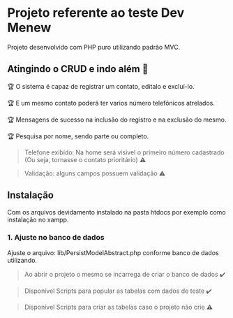 # Projeto referente ao teste Dev Menew
<p align="justify"> Projeto desenvolvido com PHP puro utilizando padrão MVC. </p>


## Atingindo o CRUD e indo além :checkered_flag:

:trophy: O sistema é capaz de registrar um contato, editalo e excluí-lo.

:trophy: E um mesmo contato poderá ter varios número telefônicos atrelados.

:trophy: Mensagens de sucesso na inclusão do registro e na exclusão do mesmo.

:trophy: Pesquisa por nome, sendo parte ou completo.


> Telefone exibido: Na home será visivel o primeiro número cadastrado (Ou seja, tornasse o contato prioritário) :warning:

> Validação: alguns campos possuem validação :warning:

## Instalação

Com os arquivos devidamento instalado na pasta htdocs por exemplo como instalação no xampp.

### 1. Ajuste no banco de dados
Ajuste o arquivo: lib/PersistModelAbstract.php
conforme banco de dados utilizando.

> Ao abrir o projeto o mesmo se incarrega de criar o banco de dados :heavy_check_mark:

> Disponível Scripts para popular as tabelas com dados de teste :heavy_check_mark:

> Disponível Scripts para criar as tabelas caso o projeto não crie :warning:


